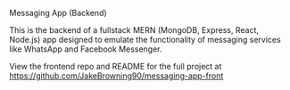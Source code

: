 Messaging App (Backend)

This is the backend of a fullstack MERN (MongoDB, Express, React, Node.js) app designed to emulate the functionality of messaging services like WhatsApp and Facebook Messenger.

View the frontend repo and README for the full project at https://github.com/JakeBrowning90/messaging-app-front